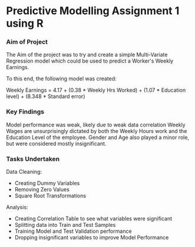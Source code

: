 # Predictive Modelling Assignment 1 using R

### Aim of Project

The Aim of the project was to try and create a simple Multi-Variate Regression model which could be used to predict a Worker's Weekly Earnings.

To this end, the following model was created:

Weekly Earnings = 4.17 	+ (0.38 * Weekly Hrs Worked) 	+  (1.07 * Education level) + (8.348 * Standard error)

### Key Findings
Model performance was weak, likely due to weak data correlation
Weekly Wages are unsurprisingly dictated by both the Weekly Hours work and the Education Level of the employee. 
Gender and Age also played a minor role, but were considered mostly insignificant.

### Tasks Undertaken


Data Cleaning: 
- Creating Dummy Variables
- Removing Zero Values
- Square Root Transformations

Analysis:
- Creating Correlation Table to see what variables were significant
- Splitting data into Train and Test Samples
- Training Model and Test Validation performance
- Dropping insignificant variables to improve Model Performance
